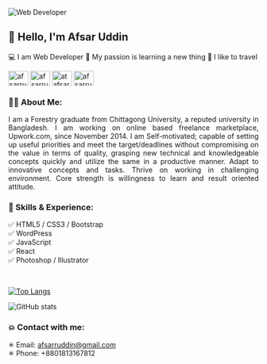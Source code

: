 
![Web Developer](https://pbs.twimg.com/profile_banners/2835629965/1506402934/600x200)

## 👋 Hello, I'm Afsar Uddin

💻 I am Web Developer 📔 My passion is learning a new thing 🚙 I like to travel  

<p align="left">
<a href="https://fb.com/afsarruddin" target="blank"><img align="center" src="https://raw.githubusercontent.com/rahuldkjain/github-profile-readme-generator/master/src/images/icons/Social/facebook.svg" alt="afsarruddin" height="30" width="40" /></a>
<a href="https://instagram.com/afsarruddin" target="blank"><img align="center" src="https://raw.githubusercontent.com/rahuldkjain/github-profile-readme-generator/master/src/images/icons/Social/instagram.svg" alt="afsarruddin" height="30" width="40" /></a>
<a href="https://twitter.com/atafsar" target="blank"><img align="center" src="https://raw.githubusercontent.com/rahuldkjain/github-profile-readme-generator/master/src/images/icons/Social/twitter.svg" alt="atafsar" height="30" width="40" /></a>
<a href="https://linkedin.com/in/afsarruddin" target="blank"><img align="center" src="https://raw.githubusercontent.com/rahuldkjain/github-profile-readme-generator/master/src/images/icons/Social/linked-in-alt.svg" alt="afsarruddin" height="30" width="40" /></a>


### 👨‍✈️ About Me:

<p align="justify">I am a Forestry graduate from Chittagong University, a reputed university in Bangladesh. I am working on online based freelance marketplace, Upwork.com, since November 2014. I am Self-motivated; capable of setting up useful priorities and meet the target/deadlines without compromising on the value in terms of quality, grasping new technical and knowledgeable concepts quickly and utilize the same in a productive manner. Adapt to innovative concepts and tasks. Thrive on working in challenging environment. Core strength is willingness to learn and result oriented attitude.</p>

### 👑 Skills & Experience:
✅ HTML5 / CSS3 / Bootstrap   
✅ WordPress   
✅ JavaScript  
✅ React  
✅ Photoshop / Illustrator   

<br/>

[![Top Langs](https://github-readme-stats.vercel.app/api/top-langs/?username=afsarruddin)](https://github.com/anuraghazra/github-readme-stats)


![GitHub stats](https://github-readme-stats.vercel.app/api?username=afsarruddin&show_icons=true)  


### 💥 Contact with me:
✳ Email: afsarruddin@gmail.com  
✳ Phone: +8801813167812  
